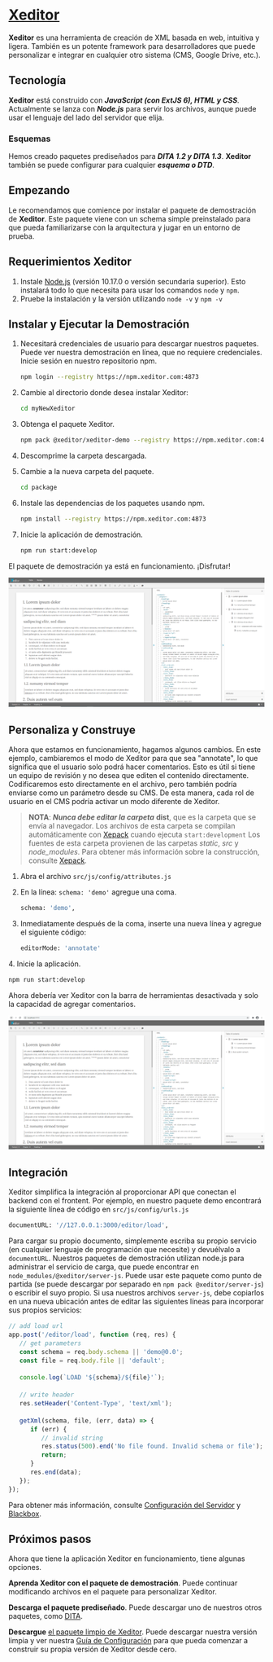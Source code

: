 # [Xeditor](https://documentation.xeditor.com/)

**Xeditor** es una herramienta de creación de XML basada en web, intuitiva y ligera. También es un potente framework para desarrolladores que puede personalizar e integrar en cualquier otro sistema (CMS, Google Drive, etc.).

## Tecnología

**Xeditor** está construido con ***JavaScript (con ExtJS 6), HTML y CSS***. Actualmente se lanza con ***Node.js*** para servir los archivos, aunque puede usar el lenguaje del lado del servidor que elija.

### Esquemas

Hemos creado paquetes prediseñados para ***DITA 1.2 y DITA 1.3***. **Xeditor** también se puede configurar para cualquier ***esquema o DTD***.

## Empezando

Le recomendamos que comience por instalar el paquete de demostración de **Xeditor**. Este paquete viene con un schema simple preinstalado para que pueda familiarizarse con la arquitectura y jugar en un entorno de prueba.

## Requerimientos Xeditor

1. Instale [Node.js](https://nodejs.org/en/) (versión 10.17.0 o versión secundaria superior). Esto instalará todo lo que necesita para usar los comandos `node` y `npm`.
2. Pruebe la instalación y la versión utilizando `node -v` y `npm -v`

## Instalar y Ejecutar la Demostración

1. Necesitará credenciales de usuario para descargar nuestros paquetes. Puede ver nuestra demostración en línea, que no requiere credenciales.
   Inicie sesión en nuestro repositorio npm.
   ```sh
   npm login --registry https://npm.xeditor.com:4873
   ```

2. Cambie al directorio donde desea instalar Xeditor:
   ```sh
   cd myNewXeditor
   ```

3. Obtenga el paquete Xeditor.
   ```sh
   npm pack @xeditor/xeditor-demo --registry https://npm.xeditor.com:4873
   ```
   
4. Descomprime la carpeta descargada.

5. Cambie a la nueva carpeta del paquete.
   ```sh
   cd package
   ```
   
6. Instale las dependencias de los paquetes usando npm.
   ```sh
   npm install --registry https://npm.xeditor.com:4873
   ```
   
7. Inicie la aplicación de demostración.
   ```sh
   npm run start:develop
   ```
   
El paquete de demostración ya está en funcionamiento. ¡Disfrutar!

![1-1](100_Xeditor/images/1-1.PNG)


## Personaliza y Construye

Ahora que estamos en funcionamiento, hagamos algunos cambios. En este ejemplo, cambiaremos el modo de Xeditor para que sea "annotate", lo que significa que el usuario solo podrá hacer comentarios. Esto es útil si tiene un equipo de revisión y no desea que editen el contenido directamente. Codificaremos esto directamente en el archivo, pero también podría enviarse como un parámetro desde su CMS. De esta manera, cada rol de usuario en el CMS podría activar un modo diferente de Xeditor.

> **NOTA**: ***Nunca debe editar la carpeta*** **dist**, que es la carpeta que se envía al navegador. Los archivos de esta carpeta se compilan automáticamente con [Xepack](https://documentation.xeditor.com/topics/tools/xepack/xepack/) cuando ejecuta `start:development` Los fuentes de esta carpeta provienen de las carpetas *static*, *src* y *node_modules*. Para obtener más información sobre la construcción, consulte [Xepack](https://documentation.xeditor.com/topics/tools/xepack/xepack/).

1. Abra el archivo `src/js/config/attributes.js`
2. En la línea: `schema: 'demo'` agregue una coma.
   ```sh
   schema: 'demo',
   ```

3. Inmediatamente después de la coma, inserte una nueva línea y agregue el siguiente código:
   ```sh
   editorMode: 'annotate'
   ```

4. Inicie la aplicación.
   ```sh
   npm run start:develop
   ```

Ahora debería ver Xeditor con la barra de herramientas desactivada y solo la capacidad de agregar comentarios.

![1-2](https://github.com/adolfodelarosades/XML/blob/main/temarios/100_Xeditor/images/1-2.PNG)

## Integración

Xeditor simplifica la integración al proporcionar API que conectan el backend con el frontent. Por ejemplo, en nuestro paquete demo encontrará la siguiente línea de código en `src/js/config/urls.js`

```sh
documentURL: '//127.0.0.1:3000/editor/load',
```

Para cargar su propio documento, simplemente escriba su propio servicio (en cualquier lenguaje de programación que necesite) y devuélvalo a `documentURL`. Nuestros paquetes de demostración utilizan node.js para administrar el servicio de carga, que puede encontrar en `node_modules/@xeditor/server-js`. Puede usar este paquete como punto de partida (se puede descargar por separado en `npm pack @xeditor/server-js`) o escribir el suyo propio. Si usa nuestros archivos `server-js`, debe copiarlos en una nueva ubicación antes de editar las siguientes líneas para incorporar sus propios servicios:

```js
// add load url
app.post('/editor/load', function (req, res) {
   // get parameters
   const schema = req.body.schema || 'demo@0.0';
   const file = req.body.file || 'default';

   console.log(`LOAD '${schema}/${file}'`);

   // write header
   res.setHeader('Content-Type', 'text/xml');

   getXml(schema, file, (err, data) => {
      if (err) {
         // invalid string
         res.status(500).end('No file found. Invalid schema or file');
         return;
      }
      res.end(data);
   });
}); 
```

Para obtener más información, consulte [Configuración del Servidor](https://documentation.xeditor.com/topics/core/server_setup/) y [Blackbox](https://documentation.xeditor.com/topics/core/blackbox_description/).

## Próximos pasos

Ahora que tiene la aplicación Xeditor en funcionamiento, tiene algunas opciones.

**Aprenda Xeditor con el paquete de demostración**. Puede continuar modificando archivos en el paquete para personalizar Xeditor.

**Descarga el paquete prediseñado**. Puede descargar uno de nuestros otros paquetes, como [DITA](https://documentation.xeditor.com/dita/).

**Descargue** [el paquete limpio de Xeditor](https://documentation.xeditor.com/topics/core/configuration/). Puede descargar nuestra versión limpia y ver nuestra [Guía de Configuración](https://documentation.xeditor.com/topics/core/configuration/) para que pueda comenzar a construir su propia versión de Xeditor desde cero.
